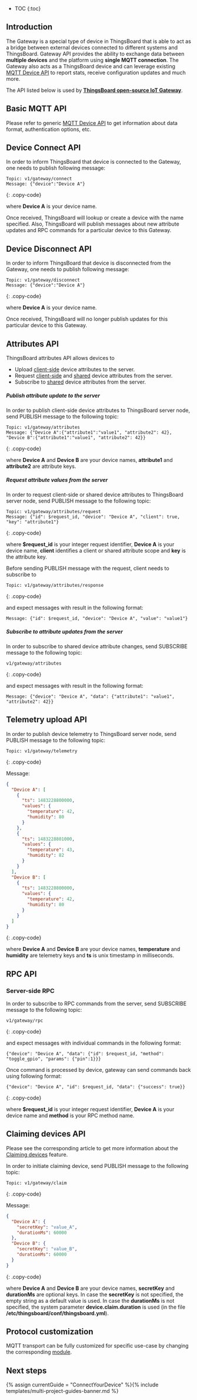 
* TOC
{:toc}

## Introduction

The Gateway is a special type of device in ThingsBoard that is able to act as a bridge between external devices connected to different systems and ThingsBoard.
Gateway API provides the ability to exchange data between **multiple devices** and the platform using **single MQTT connection**.
The Gateway also acts as a ThingsBoard device and can leverage existing [MQTT Device API](/docs/{{docsPrefix}}reference/mqtt-api/) to report stats, receive configuration updates and much more.

The API listed below is used by [**ThingsBoard open-source IoT Gateway**](/docs/iot-gateway/what-is-iot-gateway/).

## Basic MQTT API

Please refer to generic [MQTT Device API](/docs/{{docsPrefix}}reference/mqtt-api/) to get information about data format, authentication options, etc.

## Device Connect API

In order to inform ThingsBoard that device is connected to the Gateway, one needs to publish following message:

```shell
Topic: v1/gateway/connect
Message: {"device":"Device A"}
```
{: .copy-code}

where **Device A** is your device name.

Once received, ThingsBoard will lookup or create a device with the name specified.
Also, ThingsBoard will publish messages about new attribute updates and RPC commands for a particular device to this Gateway.

## Device Disconnect API

In order to inform ThingsBoard that device is disconnected from the Gateway, one needs to publish following message:

```shell
Topic: v1/gateway/disconnect
Message: {"device":"Device A"}
```
{: .copy-code}

where **Device A** is your device name.

Once received, ThingsBoard will no longer publish updates for this particular device to this Gateway.

## Attributes API

ThingsBoard attributes API allows devices to

* Upload [client-side](/docs/{{docsPrefix}}user-guide/attributes/#attribute-types) device attributes to the server.
* Request [client-side](/docs/{{docsPrefix}}user-guide/attributes/#attribute-types) and [shared](/docs/{{docsPrefix}}user-guide/attributes/#attribute-types) device attributes from the server.
* Subscribe to [shared](/docs/{{docsPrefix}}user-guide/attributes/#attribute-types) device attributes from the server.

##### Publish attribute update to the server

In order to publish client-side device attributes to ThingsBoard server node, send PUBLISH message to the following topic:

```shell
Topic: v1/gateway/attributes
Message: {"Device A":{"attribute1":"value1", "attribute2": 42}, "Device B":{"attribute1":"value1", "attribute2": 42}}
```
{: .copy-code}

where **Device A** and **Device B** are your device names, **attribute1** and **attribute2** are attribute keys.

##### Request attribute values from the server

In order to request client-side or shared device attributes to ThingsBoard server node, send PUBLISH message to the following topic:

```shell
Topic: v1/gateway/attributes/request
Message: {"id": $request_id, "device": "Device A", "client": true, "key": "attribute1"}
```
{: .copy-code}

where **$request_id** is your integer request identifier, **Device A** is your device name, **client** identifies a client or shared attribute scope and **key** is the attribute key.

Before sending PUBLISH message with the request, client needs to subscribe to 

```shell
Topic: v1/gateway/attributes/response
```
{: .copy-code}

and expect messages with result in the following format:

```shell
Message: {"id": $request_id, "device": "Device A", "value": "value1"}
```

##### Subscribe to attribute updates from the server

In order to subscribe to shared device attribute changes, send SUBSCRIBE message to the following topic:

```shell
v1/gateway/attributes
```
{: .copy-code}

and expect messages with result in the following format:

```shell
Message: {"device": "Device A", "data": {"attribute1": "value1", "attribute2": 42}}
```

## Telemetry upload API

In order to publish device telemetry to ThingsBoard server node, send PUBLISH message to the following topic:

```shell
Topic: v1/gateway/telemetry
```
{: .copy-code}

Message:

```json
{
  "Device A": [
    {
      "ts": 1483228800000,
      "values": {
        "temperature": 42,
        "humidity": 80
      }
    },
    {
      "ts": 1483228801000,
      "values": {
        "temperature": 43,
        "humidity": 82
      }
    }
  ],
  "Device B": [
    {
      "ts": 1483228800000,
      "values": {
        "temperature": 42,
        "humidity": 80
      }
    }
  ]
}
```
{: .copy-code}

where **Device A** and **Device B** are your device names, **temperature** and **humidity** are telemetry keys and **ts** is unix timestamp in milliseconds.

## RPC API

### Server-side RPC

In order to subscribe to RPC commands from the server, send SUBSCRIBE message to the following topic:

```shell
v1/gateway/rpc
```
{: .copy-code}

and expect messages with individual commands in the following format:

```shell
{"device": "Device A", "data": {"id": $request_id, "method": "toggle_gpio", "params": {"pin":1}}}
```

Once command is processed by device, gateway can send commands back using following format:

```shell
{"device": "Device A", "id": $request_id, "data": {"success": true}}
```
{: .copy-code}

where **$request_id** is your integer request identifier, **Device A** is your device name and **method** is your RPC method name. 

## Claiming devices API

Please see the corresponding article to get more information about the [Claiming devices](/docs/{{docsPrefix}}user-guide/claiming-devices) feature.

In order to initiate claiming device, send PUBLISH message to the following topic:

```shell
Topic: v1/gateway/claim
```
{: .copy-code}

Message:

```json
{
  "Device A": {
    "secretKey": "value_A",
    "durationMs": 60000
  },
  "Device B": {
    "secretKey": "value_B",
    "durationMs": 60000
  }
}
```
{: .copy-code}

where **Device A** and **Device B** are your device names, **secretKey** and **durationMs** are optional keys.
In case the **secretKey** is not specified, the empty string as a default value is used.
In case the **durationMs** is not specified, the system parameter **device.claim.duration** is used (in the file **/etc/thingsboard/conf/thingsboard.yml**).

## Protocol customization

MQTT transport can be fully customized for specific use-case by changing the corresponding [module](https://github.com/thingsboard/thingsboard/tree/master/transport/mqtt).

## Next steps

{% assign currentGuide = "ConnectYourDevice" %}{% include templates/multi-project-guides-banner.md %}
